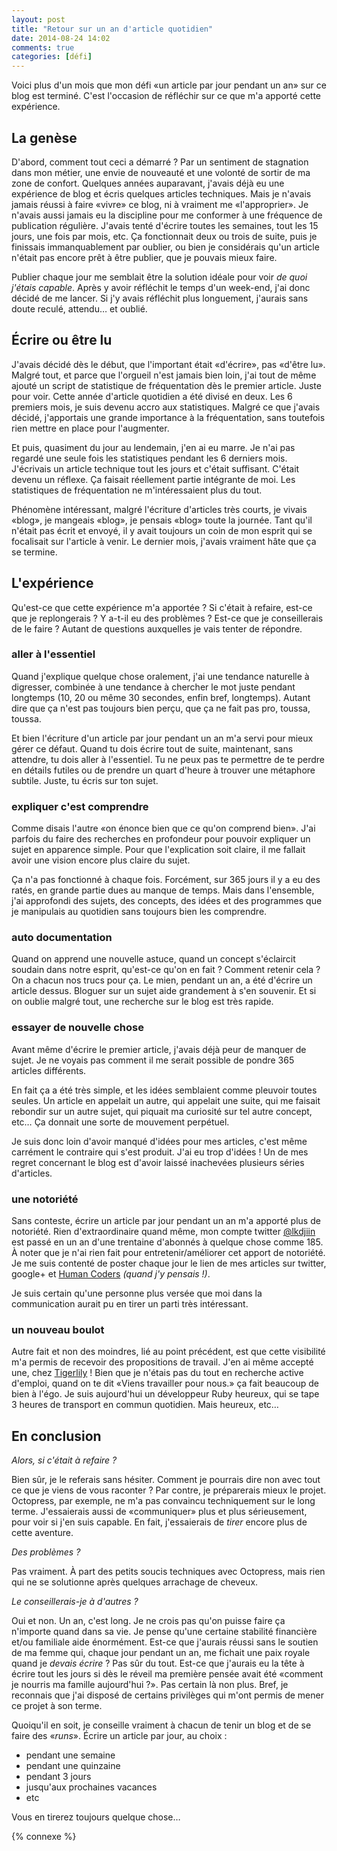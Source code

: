 ```yaml
---
layout: post
title: "Retour sur un an d'article quotidien"
date: 2014-08-24 14:02
comments: true
categories: [défi]
---
```


Voici plus d'un mois que mon défi «un article par jour pendant un an» sur ce
blog est terminé. C'est l'occasion de réfléchir sur ce que m'a
apporté cette expérience.

<!-- more -->

La genèse
---------

D'abord, comment tout ceci a démarré ? Par un sentiment de stagnation dans mon
métier, une envie de nouveauté et une volonté de sortir de ma zone de confort.
Quelques années auparavant, j'avais déjà eu une expérience de blog et écris
quelques articles techniques. Mais je n'avais jamais réussi à faire «vivre» ce
blog, ni à vraiment me «l'approprier». Je n'avais aussi jamais eu la discipline
pour me conformer à une fréquence de publication régulière. J'avais tenté
d'écrire toutes les semaines, tout les 15 jours, une fois par mois, etc. Ça
fonctionnait deux ou trois de suite, puis je finissais immanquablement par
oublier, ou bien je considérais qu'un article n'était pas encore prêt à être
publier, que je pouvais mieux faire.

Publier chaque jour me semblait être la solution idéale pour voir *de
quoi j'étais capable*. Après y avoir réfléchit le temps d'un week-end, j'ai
donc décidé de me lancer. Si j'y avais réfléchit plus longuement, j'aurais
sans doute reculé, attendu… et oublié.

Écrire ou être lu
-----------------

J'avais décidé dès le début, que l'important était «d'écrire», pas «d'être lu».
Malgré tout, et parce que l'orgueil n'est jamais bien loin, j'ai tout de même
ajouté un script de statistique de fréquentation dès le premier article. Juste
pour voir.  Cette année d'article quotidien a été divisé en deux. Les 6
premiers mois, je suis devenu accro aux statistiques. Malgré ce que j'avais
décidé, j'apportais une grande importance à la fréquentation, sans toutefois
rien mettre en place pour l'augmenter.

Et puis, quasiment du jour au lendemain, j'en ai eu marre. Je n'ai pas regardé
une seule fois les statistiques pendant les 6 derniers mois. J'écrivais un
article technique tout les jours et c'était suffisant. C'était devenu un réflexe.
Ça faisait réellement partie intégrante de moi.  Les statistiques de
fréquentation ne m'intéressaient plus du tout.

Phénomène intéressant, malgré l'écriture d'articles très courts, je vivais
«blog», je mangeais «blog», je pensais «blog» toute la journée. Tant qu'il
n'était pas écrit et envoyé, il y avait toujours un coin de mon esprit qui se
focalisait sur l'article à venir. Le dernier mois, j'avais vraiment hâte que ça
se termine.

L'expérience
------------

Qu'est-ce que cette expérience m'a apportée ? Si c'était à refaire, est-ce que
je replongerais ? Y a-t-il eu des problèmes ? Est-ce que je conseillerais de le
faire ? Autant de questions auxquelles je vais tenter de répondre.

### aller à l'essentiel

Quand j'explique quelque chose oralement, j'ai une tendance naturelle à
digresser, combinée à une tendance à chercher le mot juste pendant longtemps
(10, 20 ou même 30 secondes, enfin bref, longtemps). Autant dire que ça n'est
pas toujours bien perçu, que ça ne fait pas pro, toussa, toussa.

Et bien l'écriture d'un article par jour pendant un an m'a servi pour mieux
gérer ce défaut. Quand tu dois écrire tout de suite, maintenant, sans attendre,
tu dois aller à l'essentiel. Tu ne peux pas te permettre de te perdre en
détails futiles ou de prendre un quart d'heure à trouver une métaphore subtile.
Juste, tu écris sur ton sujet.

### expliquer c'est comprendre

Comme disais l'autre «on énonce bien que ce qu'on comprend bien».  J'ai parfois
du faire des recherches en profondeur pour pouvoir expliquer un sujet en
apparence simple. Pour que l'explication soit claire, il me fallait avoir une
vision encore plus claire du sujet.

Ça n'a pas fonctionné à chaque fois. Forcément, sur 365 jours il y a eu des
ratés, en grande partie dues au manque de temps. Mais dans l'ensemble, j'ai
approfondi des sujets, des concepts, des idées et des programmes que je
manipulais au quotidien sans toujours bien les comprendre.

### auto documentation

Quand on apprend une nouvelle astuce, quand un concept s'éclaircit soudain dans
notre esprit, qu'est-ce qu'on en fait ? Comment retenir cela ?  On a chacun nos
trucs pour ça. Le mien, pendant un an, a été d'écrire un article dessus.
Bloguer sur un sujet aide grandement à s'en souvenir. Et si on oublie malgré
tout, une recherche sur le blog est très rapide.

### essayer de nouvelle chose

Avant même d'écrire le premier article, j'avais déjà peur de manquer de sujet.
Je ne voyais pas comment il me serait possible de pondre 365 articles différents.

En fait ça a été très simple, et les idées semblaient comme pleuvoir toutes
seules. Un article en appelait un autre, qui appelait une suite, qui me faisait
rebondir sur un autre sujet, qui piquait ma curiosité sur tel autre concept, etc…
Ça donnait une sorte de mouvement perpétuel.

Je suis donc loin d'avoir manqué d'idées pour mes articles, c'est même carrément
le contraire qui s'est produit. J'ai eu trop d'idées ! Un de mes regret
concernant le blog est d'avoir laissé inachevées plusieurs séries d'articles.

### une notoriété

Sans conteste, écrire un article par jour pendant un an m'a apporté plus de
notoriété. Rien d'extraordinaire quand même, mon compte twitter [@lkdjiin](https://twitter.com/lkdjiin) est
passé en un an d'une trentaine d'abonnés à quelque chose comme 185.  À noter
que je n'ai rien fait pour entretenir/améliorer cet apport de notoriété.  Je me
suis contenté de poster chaque jour le lien de mes articles sur twitter,
google+ et [Human Coders](http://news.humancoders.com/) *(quand j'y pensais !)*.

Je suis certain qu'une personne plus versée que moi dans la communication
aurait pu en tirer un parti très intéressant.

### un nouveau boulot

Autre fait et non des moindres, lié au point précédent, est que cette
visibilité m'a permis de recevoir des propositions de travail. J'en ai même
accepté une, chez [Tigerlily](http://www.tigerlilyapps.com/) !  Bien que je n'étais pas du tout en recherche
active d'emploi, quand on te dit «Viens travailler pour nous.» ça fait beaucoup
de bien à l'égo.  Je suis aujourd'hui un développeur Ruby heureux, qui se tape
3 heures de transport en commun quotidien. Mais heureux, etc…

En conclusion
-------------

*Alors, si c'était à refaire ?*

Bien sûr, je le referais sans hésiter. Comment je pourrais dire non avec tout
ce que je viens de vous raconter ? Par contre, je préparerais mieux le projet.
Octopress, par exemple, ne m'a pas convaincu techniquement sur le long terme.
J'essaierais aussi de «communiquer» plus et plus sérieusement, pour voir si
j'en suis capable. En fait, j'essaierais de *tirer* encore plus de cette
aventure.

*Des problèmes ?*

Pas vraiment. À part des petits soucis techniques avec Octopress, mais rien
qui ne se solutionne après quelques arrachage de cheveux.

*Le conseillerais-je à d'autres ?*

Oui et non. Un an, c'est long. Je ne crois pas qu'on puisse faire ça n'importe
quand dans sa vie. Je pense qu'une certaine stabilité financière et/ou
familiale aide énormément. Est-ce que j'aurais réussi sans le soutien de ma
femme qui, chaque jour pendant un an, me fichait une paix royale quand je
*devais écrire* ? Pas sûr du tout. Est-ce que j'aurais eu la
tête à écrire tout les jours si dès le réveil ma première pensée avait été
«comment je nourris ma famille aujourd'hui ?». Pas certain là non plus.  Bref,
je reconnais que j'ai disposé de certains privilèges qui m'ont permis de mener
ce projet à son terme.

Quoiqu'il en soit, je conseille vraiment à chacun de tenir un blog et de se
faire des «*runs*». Écrire un article par jour, au choix :

- pendant une semaine
- pendant une quinzaine
- pendant 3 jours
- jusqu'aux prochaines vacances
- etc

Vous en tirerez toujours quelque chose…

{% connexe %}

